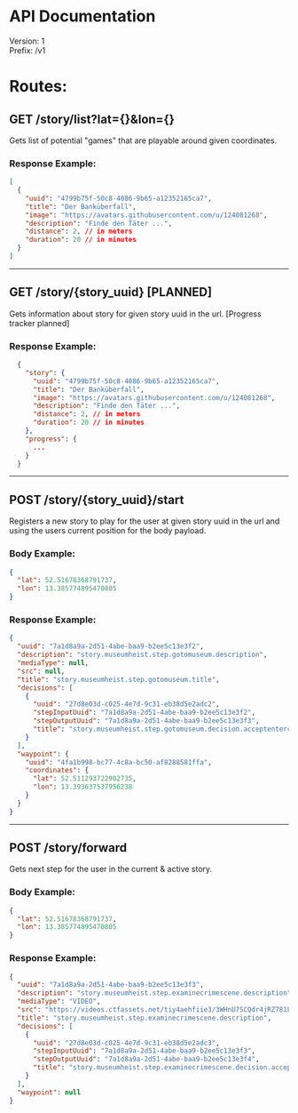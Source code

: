 # API Documentation

Version: 1 <br /> Prefix: /v1

# Routes:

## GET /story/list?lat={}&lon={}

Gets list of potential "games" that are playable around given coordinates.

### Response Example:

```json
[
  {
    "uuid": "4799b75f-50c8-4086-9b65-a12352165ca7",
    "title": "Der Banküberfall",
    "image": "https://avatars.githubusercontent.com/u/124081268",
    "description": "Finde den Täter ...",
    "distance": 2, // in meters
    "duration": 20 // in minutes
  }
]
```

---

## GET /story/{story_uuid} [PLANNED]

Gets information about story for given story uuid in the url. [Progress tracker planned]

### Response Example:

```json
  {
    "story": {
      "uuid": "4799b75f-50c8-4086-9b65-a12352165ca7",
      "title": "Der Banküberfall",
      "image": "https://avatars.githubusercontent.com/u/124081268",
      "description": "Finde den Täter ...",
      "distance": 2, // in meters
      "duration": 20 // in minutes
    },
    "progress": {
      ...
    }
  }

```

---

## POST /story/{story_uuid}/start

Registers a new story to play for the user at given story uuid in the url and using the users current position for the body payload.

### Body Example:
```json
{
  "lat": 52.51678368791737,
  "lon": 13.385774895470805
}
```

### Response Example:

```json
{
  "uuid": "7a1d8a9a-2d51-4abe-baa9-b2ee5c13e3f2",
  "description": "story.museumheist.step.gotomuseum.description",
  "mediaType": null,
  "src": null,
  "title": "story.museumheist.step.gotomuseum.title",
  "decisions": [
    {
      "uuid": "27d8e03d-c025-4e7d-9c31-eb38d5e2adc2",
      "stepInputUuid": "7a1d8a9a-2d51-4abe-baa9-b2ee5c13e3f2",
      "stepOutputUuid": "7a1d8a9a-2d51-4abe-baa9-b2ee5c13e3f3",
      "title": "story.museumheist.step.gotomuseum.decision.acceptentercrimescene.title"
    }
  ],
  "waypoint": {
    "uuid": "4fa1b998-bc77-4c8a-bc50-af8288581ffa",
    "coordinates": {
      "lat": 52.511293722902735,
      "lon": 13.393637537956238
    }
  }
}
```

---

## POST /story/forward

Gets next step for the user in the current & active story.

### Body Example:
```json
{
  "lat": 52.51678368791737,
  "lon": 13.385774895470805
}
```

### Response Example:
```json
{
  "uuid": "7a1d8a9a-2d51-4abe-baa9-b2ee5c13e3f3",
  "description": "story.museumheist.step.examinecrimescene.description",
  "mediaType": "VIDEO",
  "src": "https://videos.ctfassets.net/tiy4aehfiie3/3WHnU7SCQdr4jRZ781LVAk/0cdd5ea48045b3bc665b3f1488d06429/missing-painting_museum-heist.mp4",
  "title": "story.museumheist.step.examinecrimescene.description",
  "decisions": [
    {
      "uuid": "27d8e03d-c025-4e7d-9c31-eb38d5e2adc3",
      "stepInputUuid": "7a1d8a9a-2d51-4abe-baa9-b2ee5c13e3f3",
      "stepOutputUuid": "7a1d8a9a-2d51-4abe-baa9-b2ee5c13e3f4",
      "title": "story.museumheist.step.examinecrimescene.decision.acceptleavecrimescene.title"
    }
  ],
  "waypoint": null
}
```
